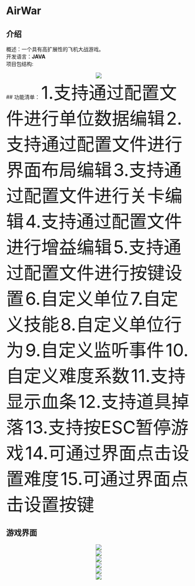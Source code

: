 # AirWar
## 介绍
概述：一个具有高扩展性的飞机大战游戏。  
开发语言：**JAVA**  
项目包结构: 
<div align=center><img src="https://github.com/R0ckWind/AirWar/blob/master/preview/preview0.png"/></div> 
## 功能清单：  
<font size=18>1.支持通过配置文件进行单位数据编辑</font> 
<font size=18>2.支持通过配置文件进行界面布局编辑</font> 
<font size=18>3.支持通过配置文件进行关卡编辑</font>     
<font size=18>4.支持通过配置文件进行增益编辑</font>   
<font size=18>5.支持通过配置文件进行按键设置</font>    
<font size=18>6.自定义单位</font>   
<font size=18>7.自定义技能</font>   
<font size=18>8.自定义单位行为</font>   
<font size=18>9.自定义监听事件</font>   
<font size=18>10.自定义难度系数</font>   
<font size=18>11.支持显示血条</font>   
<font size=18>12.支持道具掉落</font>   
<font size=18>13.支持按ESC暂停游戏</font>   
<font size=18>14.可通过界面点击设置难度</font>   
<font size=18>15.可通过界面点击设置按键</font>    

## 游戏界面  
<div align=center><img src="https://github.com/R0ckWind/AirWar/blob/master/preview/preview1.png"/></div>
<div align=center><img src="https://github.com/R0ckWind/AirWar/blob/master/preview/preview2.png"/></div>
<div align=center><img src="https://github.com/R0ckWind/AirWar/blob/master/preview/preview3.png"/></div>
<div align=center><img src="https://github.com/R0ckWind/AirWar/blob/master/preview/preview4.png"/></div>
<div align=center><img src="https://github.com/R0ckWind/AirWar/blob/master/preview/preview5.png"/></div>
<div align=center><img src="https://github.com/R0ckWind/AirWar/blob/master/preview/preview6.png"/></div>
